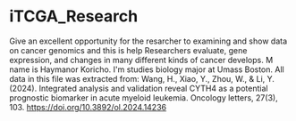 # iTCGA_Research 
Give an excellent opportunity for the resarcher to examining and show data on cancer genomics and this is help Researchers evaluate, gene expression, and changes in many different kinds of cancer develops.
M name is Haymanor Koricho. I'm studies biology major at Umass Boston. 
All data in this file was extracted from: Wang, H., Xiao, Y., Zhou, W., & Li, Y. (2024). Integrated analysis and validation reveal CYTH4 as a potential prognostic biomarker in acute myeloid leukemia. Oncology letters, 27(3), 103. https://doi.org/10.3892/ol.2024.14236
